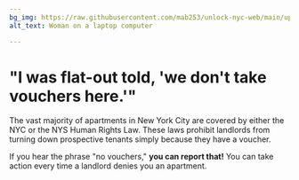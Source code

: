 ```yaml
---
bg_img: https://raw.githubusercontent.com/mab253/unlock-nyc-web/main/uploads/storytelling_website-1.png
alt_text: Woman on a laptop computer

---
```

# "I was flat-out told, 'we don't take vouchers here.'"

The vast majority of apartments in New York City are covered by either the NYC or the NYS Human Rights Law. These laws prohibit landlords from turning down prospective tenants simply because they have a voucher.

If you hear the phrase "no vouchers," **you can report that!** You can take action every time a landlord denies you an apartment.